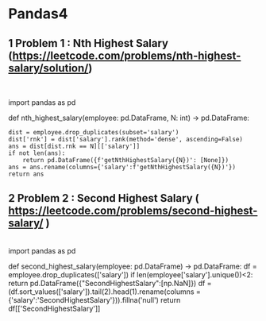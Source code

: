 # Pandas4

## 1 Problem 1 : Nth Highest Salary (https://leetcode.com/problems/nth-highest-salary/solution/)
<br>

import pandas as pd

def nth_highest_salary(employee: pd.DataFrame, N: int) -> pd.DataFrame:
    
    dist = employee.drop_duplicates(subset='salary')
    dist['rnk'] = dist['salary'].rank(method='dense', ascending=False)
    ans = dist[dist.rnk == N][['salary']]
    if not len(ans):
        return pd.DataFrame({f'getNthHighestSalary({N})': [None]})
    ans = ans.rename(columns={'salary':f'getNthHighestSalary({N})'})
    return ans

## 2 Problem 2 : Second Highest Salary ( https://leetcode.com/problems/second-highest-salary/ )
<br>
import pandas as pd

def second_highest_salary(employee: pd.DataFrame) -> pd.DataFrame:
    df = employee.drop_duplicates(['salary'])
    if len(employee['salary'].unique())<2:
        return pd.DataFrame({"SecondHighestSalary":[np.NaN]})
    df = (df.sort_values(['salary']).tail(2).head(1).rename(columns = {'salary':'SecondHighestSalary'})).fillna('null')
    return df[['SecondHighestSalary']]
